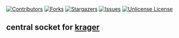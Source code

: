 [![Contributors][contributors-shield]][contributors-url]
[![Forks][forks-shield]][forks-url]
[![Stargazers][stars-shield]][stars-url]
[![Issues][issues-shield]][issues-url]
[![Unlicense License][license-shield]][license-url]

## central socket for [krager](https://github.com/kretoffer/krager)




[contributors-shield]: https://img.shields.io/github/contributors/kretoffer/krager-centralSocket
[contributors-url]: https://github.com/kretoffer/krager-centralSocket/graphs/contributors
[forks-shield]: https://img.shields.io/github/forks/kretoffer/krager-centralSocket.svg?style=flat
[forks-url]: https://github.com/kretoffer/krager-centralSocket/network/members
[stars-shield]: https://img.shields.io/github/stars/kretoffer/krager-centralSocket.svg?style=flat
[stars-url]: https://github.com/kretoffer/krager-centralSocket/stargazers
[issues-shield]: https://img.shields.io/github/issues/kretoffer/krager-centralSocket.svg?style=flat
[issues-url]: https://github.com/kretoffer/krager-centralSocket/issues
[license-shield]: https://img.shields.io/github/license/kretoffer/krager-centralSocket.svg?style=flat
[license-url]: https://github.com/kretoffer/krager-centralSocket/blob/master/LICENSE.txt
